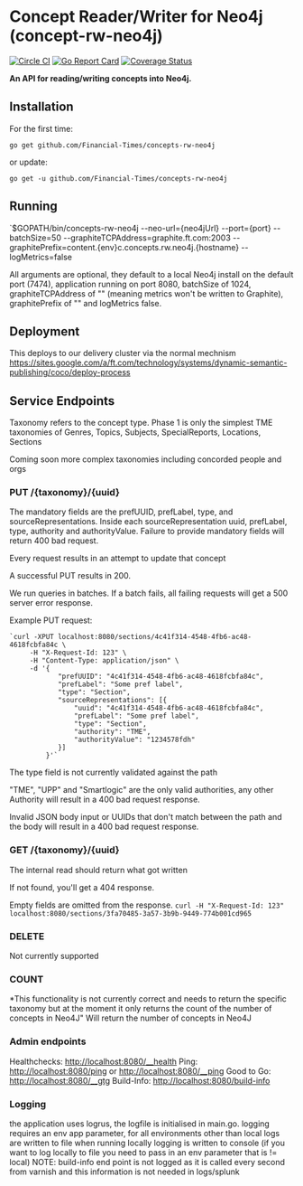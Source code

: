 # Concept Reader/Writer for Neo4j (concept-rw-neo4j) 

[![Circle CI](https://circleci.com/gh/Financial-Times/concepts-rw-neo4j.svg?style=shield)](https://circleci.com/gh/Financial-Times/concepts-rw-neo4j)
[![Go Report Card](https://goreportcard.com/badge/github.com/Financial-Times/concepts-rw-neo4j)](https://goreportcard.com/report/github.com/Financial-Times/concepts-rw-neo4j)
[![Coverage Status](https://coveralls.io/repos/github/Financial-Times/concepts-rw-neo4j/badge.svg)](https://coveralls.io/github/Financial-Times/concepts-rw-neo4j)

__An API for reading/writing concepts into Neo4j.__ 

## Installation

For the first time:

`go get github.com/Financial-Times/concepts-rw-neo4j`

or update:

`go get -u github.com/Financial-Times/concepts-rw-neo4j`

## Running

`$GOPATH/bin/concepts-rw-neo4j --neo-url={neo4jUrl} --port={port} --batchSize=50 --graphiteTCPAddress=graphite.ft.com:2003 --graphitePrefix=content.{env}c.concepts.rw.neo4j.{hostname} --logMetrics=false

All arguments are optional, they default to a local Neo4j install on the default port (7474), application running on port 8080, batchSize of 1024, graphiteTCPAddress of "" (meaning metrics won't be written to Graphite), graphitePrefix of "" and logMetrics false.

## Deployment

This deploys to our delivery cluster via the normal mechnism https://sites.google.com/a/ft.com/technology/systems/dynamic-semantic-publishing/coco/deploy-process

## Service Endpoints

Taxonomy refers to the concept type. Phase 1 is only the simplest TME taxonomies of Genres, Topics, Subjects, SpecialReports, Locations, Sections

Coming soon more complex taxonomies including concorded people and orgs

### PUT /{taxonomy}/{uuid}

The mandatory fields are the prefUUID, prefLabel, type, and sourceRepresentations. Inside each sourceRepresentation uuid, prefLabel, type, authority and authorityValue. 
Failure to provide mandatory fields will return 400 bad request.

Every request results in an attempt to update that concept

A successful PUT results in 200.

We run queries in batches. If a batch fails, all failing requests will get a 500 server error response.

Example PUT request:

    `curl -XPUT localhost:8080/sections/4c41f314-4548-4fb6-ac48-4618fcbfa84c \
         -H "X-Request-Id: 123" \
         -H "Content-Type: application/json" \
         -d '{
             	"prefUUID": "4c41f314-4548-4fb6-ac48-4618fcbfa84c",
             	"prefLabel": "Some pref label",
             	"type": "Section",
             	"sourceRepresentations": [{
             		"uuid": "4c41f314-4548-4fb6-ac48-4618fcbfa84c",
             		"prefLabel": "Some pref label",
             		"type": "Section",
             		"authority": "TME",
             		"authorityValue": "1234578fdh"
             	}]
             }'`

The type field is not currently validated against the path

"TME", "UPP" and "Smartlogic" are the only valid authorities, any other Authority will result in a 400 bad request response.

Invalid JSON body input or UUIDs that don't match between the path and the body will result in a 400 bad request response.

### GET /{taxonomy}/{uuid}
The internal read should return what got written 

If not found, you'll get a 404 response.

Empty fields are omitted from the response.
`curl -H "X-Request-Id: 123" localhost:8080/sections/3fa70485-3a57-3b9b-9449-774b001cd965`

### DELETE
Not currently supported

### COUNT
*This functionality is not currently correct and needs to return the specific taxonomy but at the moment it only returns the count of the number of concepts in Neo4J"
Will return the number of concepts in Neo4J 

### Admin endpoints
Healthchecks: [http://localhost:8080/__health](http://localhost:8080/__health)
Ping: [http://localhost:8080/ping](http://localhost:8080/ping) or [http://localhost:8080/__ping](http://localhost:8080/__ping)
Good to Go: [http://localhost:8080/__gtg](http://localhost:8080/__gtg)
Build-Info: [http://localhost:8080/build-info](http://localhost:8080/build-info)

### Logging
 the application uses logrus, the logfile is initialised in main.go.
 logging requires an env app parameter, for all environments  other than local logs are written to file
 when running locally logging is written to console (if you want to log locally to file you need to pass in an env parameter that is != local)
 NOTE: build-info end point is not logged as it is called every second from varnish and this information is not needed in  logs/splunk

